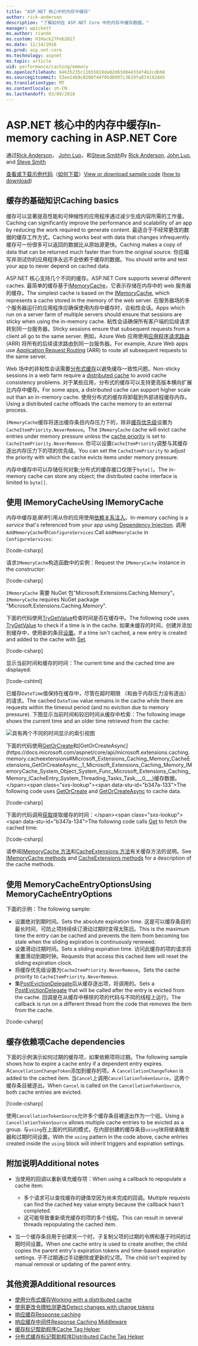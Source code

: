 ```yaml
---
title: "ASP.NET 核心中的内存中缓存"
author: rick-anderson
description: "了解如何在 ASP.NET Core 中的内存中缓存数据。"
manager: wpickett
ms.author: riande
ms.custom: H1Hack27Feb2017
ms.date: 12/14/2016
ms.prod: asp.net-core
ms.technology: aspnet
ms.topic: article
uid: performance/caching/memory
ms.openlocfilehash: 64635235c11b55818da02d63d044334f4b2cdb08
ms.sourcegitcommit: 53ee14b9c8200f44705d8997c3619fa874192d45
ms.translationtype: MT
ms.contentlocale: zh-CN
ms.lasthandoff: 03/08/2018
---
```

# <a name="in-memory-caching-in-aspnet-core"></a><span data-ttu-id="b347a-103">ASP.NET 核心中的内存中缓存</span><span class="sxs-lookup"><span data-stu-id="b347a-103">In-memory caching in ASP.NET Core</span></span>

<span data-ttu-id="b347a-104">通过[Rick Anderson](https://twitter.com/RickAndMSFT)， [John Luo](https://github.com/JunTaoLuo)，和[Steve Smith](https://ardalis.com/)</span><span class="sxs-lookup"><span data-stu-id="b347a-104">By [Rick Anderson](https://twitter.com/RickAndMSFT), [John Luo](https://github.com/JunTaoLuo), and [Steve Smith](https://ardalis.com/)</span></span>

<span data-ttu-id="b347a-105">[查看或下载示例代码](https://github.com/aspnet/Docs/tree/master/aspnetcore/performance/caching/memory/sample)（[如何下载](xref:tutorials/index#how-to-download-a-sample)）</span><span class="sxs-lookup"><span data-stu-id="b347a-105">[View or download sample code](https://github.com/aspnet/Docs/tree/master/aspnetcore/performance/caching/memory/sample) ([how to download](xref:tutorials/index#how-to-download-a-sample))</span></span>

## <a name="caching-basics"></a><span data-ttu-id="b347a-106">缓存的基础知识</span><span class="sxs-lookup"><span data-stu-id="b347a-106">Caching basics</span></span>

<span data-ttu-id="b347a-107">缓存可以显著提高性能和可伸缩性的应用程序通过减少生成内容所需的工作量。</span><span class="sxs-lookup"><span data-stu-id="b347a-107">Caching can significantly improve the performance and scalability of an app by reducing the work required to generate content.</span></span> <span data-ttu-id="b347a-108">最适合于不经常更改的数据的缓存工作方式。</span><span class="sxs-lookup"><span data-stu-id="b347a-108">Caching works best with data that changes infrequently.</span></span> <span data-ttu-id="b347a-109">缓存可一份很多可以返回的数据比从原始源更快。</span><span class="sxs-lookup"><span data-stu-id="b347a-109">Caching makes a copy of data that can be returned much faster than from the original source.</span></span> <span data-ttu-id="b347a-110">你应编写并测试你的应用程序永远不会依赖于缓存的数据。</span><span class="sxs-lookup"><span data-stu-id="b347a-110">You should write and test your app to never depend on cached data.</span></span>

<span data-ttu-id="b347a-111">ASP.NET 核心支持几个不同的缓存。</span><span class="sxs-lookup"><span data-stu-id="b347a-111">ASP.NET Core supports several different caches.</span></span> <span data-ttu-id="b347a-112">最简单的缓存基于[IMemoryCache](https://docs.microsoft.com/aspnet/core/api/microsoft.extensions.caching.memory.imemorycache)，它表示存储在内存中的 web 服务器的缓存。</span><span class="sxs-lookup"><span data-stu-id="b347a-112">The simplest cache is based on the [IMemoryCache](https://docs.microsoft.com/aspnet/core/api/microsoft.extensions.caching.memory.imemorycache), which represents a cache stored in the memory of the web server.</span></span> <span data-ttu-id="b347a-113">在服务器场的多个服务器运行的应用程序应确保使用内存中缓存时，会粘性会话。</span><span class="sxs-lookup"><span data-stu-id="b347a-113">Apps which run on a server farm of multiple servers should ensure that sessions are sticky when using the in-memory cache.</span></span> <span data-ttu-id="b347a-114">粘性会话确保所有客户端的后续请求转到同一台服务器。</span><span class="sxs-lookup"><span data-stu-id="b347a-114">Sticky sessions ensure that subsequent requests from a client all go to the same server.</span></span> <span data-ttu-id="b347a-115">例如，Azure Web 应用使用[应用程序请求路由](https://www.iis.net/learn/extensions/planning-for-arr)(ARR) 将所有的后续请求路由到同一台服务器。</span><span class="sxs-lookup"><span data-stu-id="b347a-115">For example, Azure Web apps use [Application Request Routing](https://www.iis.net/learn/extensions/planning-for-arr) (ARR) to route all subsequent requests to the same server.</span></span>

<span data-ttu-id="b347a-116">Web 场中的非粘性会话需要[分布式缓存](distributed.md)以避免缓存一致性问题。</span><span class="sxs-lookup"><span data-stu-id="b347a-116">Non-sticky sessions in a web farm require a [distributed cache](distributed.md) to avoid cache consistency problems.</span></span> <span data-ttu-id="b347a-117">对于某些应用，分布式的缓存可以支持更高版本横向扩展比内存中缓存。</span><span class="sxs-lookup"><span data-stu-id="b347a-117">For some apps, a distributed cache can support higher scale out than an in-memory cache.</span></span> <span data-ttu-id="b347a-118">使用分布式的缓存将卸载到外部进程缓存内存。</span><span class="sxs-lookup"><span data-stu-id="b347a-118">Using a distributed cache offloads the cache memory to an external process.</span></span> 

<span data-ttu-id="b347a-119">`IMemoryCache`缓存将逐出缓存条目内存压力下的，除非[缓存优先级](https://docs.microsoft.com/aspnet/core/api/microsoft.extensions.caching.memory.cacheitempriority)设置为`CacheItemPriority.NeverRemove`。</span><span class="sxs-lookup"><span data-stu-id="b347a-119">The `IMemoryCache` cache will evict cache entries under memory pressure unless the [cache priority](https://docs.microsoft.com/aspnet/core/api/microsoft.extensions.caching.memory.cacheitempriority) is set to `CacheItemPriority.NeverRemove`.</span></span> <span data-ttu-id="b347a-120">你可以设置`CacheItemPriority`调整与其缓存逐出内存压力下的项的优先级。</span><span class="sxs-lookup"><span data-stu-id="b347a-120">You can set the `CacheItemPriority` to adjust the priority with which the cache evicts items under memory pressure.</span></span>

<span data-ttu-id="b347a-121">内存中缓存中可以存储任何对象;分布式的缓存接口仅限于`byte[]`。</span><span class="sxs-lookup"><span data-stu-id="b347a-121">The in-memory cache can store any object; the distributed cache interface is limited to `byte[]`.</span></span>

## <a name="using-imemorycache"></a><span data-ttu-id="b347a-122">使用 IMemoryCache</span><span class="sxs-lookup"><span data-stu-id="b347a-122">Using IMemoryCache</span></span>

<span data-ttu-id="b347a-123">内存中缓存是*服务*引用从你的应用使用[依赖关系注入](../../fundamentals/dependency-injection.md)。</span><span class="sxs-lookup"><span data-stu-id="b347a-123">In-memory caching is a *service* that's referenced from your app using [Dependency Injection](../../fundamentals/dependency-injection.md).</span></span> <span data-ttu-id="b347a-124">调用`AddMemoryCache`中`ConfigureServices`:</span><span class="sxs-lookup"><span data-stu-id="b347a-124">Call `AddMemoryCache` in `ConfigureServices`:</span></span>

[!code-csharp[](memory/sample/WebCache/Startup.cs?highlight=8)] 

<span data-ttu-id="b347a-125">请求`IMemoryCache`构造函数中的实例：</span><span class="sxs-lookup"><span data-stu-id="b347a-125">Request the `IMemoryCache` instance in the constructor:</span></span>

[!code-csharp[](memory/sample/WebCache/Controllers/HomeController.cs?name=snippet_ctor&highlight=3,5-999)] 

<span data-ttu-id="b347a-126">`IMemoryCache` 需要 NuGet 包"Microsoft.Extensions.Caching.Memory"。</span><span class="sxs-lookup"><span data-stu-id="b347a-126">`IMemoryCache` requires NuGet package "Microsoft.Extensions.Caching.Memory".</span></span>

<span data-ttu-id="b347a-127">下面的代码使用[TryGetValue](/dotnet/api/microsoft.extensions.caching.memory.imemorycache.trygetvalue?view=aspnetcore-2.0#Microsoft_Extensions_Caching_Memory_IMemoryCache_TryGetValue_System_Object_System_Object__)检查时间是否在缓存中。</span><span class="sxs-lookup"><span data-stu-id="b347a-127">The following code uses [TryGetValue](/dotnet/api/microsoft.extensions.caching.memory.imemorycache.trygetvalue?view=aspnetcore-2.0#Microsoft_Extensions_Caching_Memory_IMemoryCache_TryGetValue_System_Object_System_Object__) to check if a time is in the cache.</span></span> <span data-ttu-id="b347a-128">如果未缓存的时间，创建并添加到缓存中，使用新的条目[设置](/dotnet/api/microsoft.extensions.caching.memory.cacheextensions.set?view=aspnetcore-2.0#Microsoft_Extensions_Caching_Memory_CacheExtensions_Set__1_Microsoft_Extensions_Caching_Memory_IMemoryCache_System_Object___0_Microsoft_Extensions_Caching_Memory_MemoryCacheEntryOptions_)。</span><span class="sxs-lookup"><span data-stu-id="b347a-128">If a time isn't cached, a new entry is created and added to the cache with [Set](/dotnet/api/microsoft.extensions.caching.memory.cacheextensions.set?view=aspnetcore-2.0#Microsoft_Extensions_Caching_Memory_CacheExtensions_Set__1_Microsoft_Extensions_Caching_Memory_IMemoryCache_System_Object___0_Microsoft_Extensions_Caching_Memory_MemoryCacheEntryOptions_).</span></span>

[!code-csharp[](memory/sample/WebCache/Controllers/HomeController.cs?name=snippet1)]

<span data-ttu-id="b347a-129">显示当前时间和缓存的时间：</span><span class="sxs-lookup"><span data-stu-id="b347a-129">The current time and the cached time are displayed:</span></span>

[!code-cshtml[](memory/sample/WebCache/Views/Home/Cache.cshtml)]

<span data-ttu-id="b347a-130">已缓存`DateTime`值保持在缓存中，尽管在超时期限 （和由于内存压力没有逐出） 的请求。</span><span class="sxs-lookup"><span data-stu-id="b347a-130">The cached `DateTime` value remains in the cache while there are requests within the timeout period (and no eviction due to memory pressure).</span></span> <span data-ttu-id="b347a-131">下图显示当前时间和较旧时间从缓存中检索：</span><span class="sxs-lookup"><span data-stu-id="b347a-131">The following image shows the current time and an older time retrieved from the cache:</span></span>

![具有两个不同的时间显示的索引视图](memory/_static/time.png)

<span data-ttu-id="b347a-133">下面的代码使用[GetOrCreate](https://docs.microsoft.com/aspnet/core/api/microsoft.extensions.caching.memory.cacheextensions#Microsoft_Extensions_Caching_Memory_CacheExtensions_GetOrCreate__1_Microsoft_Extensions_Caching_Memory_IMemoryCache_System_Object_System_Func_Microsoft_Extensions_Caching_Memory_ICacheEntry___0__)和[GetOrCreateAsync](https://docs.microsoft.com/aspnet/core/api/microsoft.extensions.caching.memory.cacheextensions#Microsoft_Extensions_Caching_Memory_CacheExtensions_GetOrCreateAsync__1_Microsoft_Extensions_Caching_Memory_IMemoryCache_System_Object_System_Func_Microsoft_Extensions_Caching_Memory_ICacheEntry_System_Threading_Tasks_Task___0___)缓存数据。</span><span class="sxs-lookup"><span data-stu-id="b347a-133">The following code uses [GetOrCreate](https://docs.microsoft.com/aspnet/core/api/microsoft.extensions.caching.memory.cacheextensions#Microsoft_Extensions_Caching_Memory_CacheExtensions_GetOrCreate__1_Microsoft_Extensions_Caching_Memory_IMemoryCache_System_Object_System_Func_Microsoft_Extensions_Caching_Memory_ICacheEntry___0__) and [GetOrCreateAsync](https://docs.microsoft.com/aspnet/core/api/microsoft.extensions.caching.memory.cacheextensions#Microsoft_Extensions_Caching_Memory_CacheExtensions_GetOrCreateAsync__1_Microsoft_Extensions_Caching_Memory_IMemoryCache_System_Object_System_Func_Microsoft_Extensions_Caching_Memory_ICacheEntry_System_Threading_Tasks_Task___0___) to cache data.</span></span> 

[!code-csharp[](memory/sample/WebCache/Controllers/HomeController.cs?name=snippet2&highlight=3-7,14-19)]

<span data-ttu-id="b347a-134">下面的代码调用[获取](https://docs.microsoft.com/aspnet/core/api/microsoft.extensions.caching.memory.cacheextensions#Microsoft_Extensions_Caching_Memory_CacheExtensions_Get__1_Microsoft_Extensions_Caching_Memory_IMemoryCache_System_Object_)提取缓存的时间：</span><span class="sxs-lookup"><span data-stu-id="b347a-134">The following code calls [Get](https://docs.microsoft.com/aspnet/core/api/microsoft.extensions.caching.memory.cacheextensions#Microsoft_Extensions_Caching_Memory_CacheExtensions_Get__1_Microsoft_Extensions_Caching_Memory_IMemoryCache_System_Object_) to fetch the cached time:</span></span>

[!code-csharp[](memory/sample/WebCache/Controllers/HomeController.cs?name=snippet_gct)]

<span data-ttu-id="b347a-135">请参阅[IMemoryCache 方法](https://docs.microsoft.com/aspnet/core/api/microsoft.extensions.caching.memory.imemorycache)和[CacheExtensions 方法](https://docs.microsoft.com/aspnet/core/api/microsoft.extensions.caching.memory.cacheextensions)有关缓存方法的说明。</span><span class="sxs-lookup"><span data-stu-id="b347a-135">See [IMemoryCache methods](https://docs.microsoft.com/aspnet/core/api/microsoft.extensions.caching.memory.imemorycache) and [CacheExtensions methods](https://docs.microsoft.com/aspnet/core/api/microsoft.extensions.caching.memory.cacheextensions) for a description of the cache methods.</span></span>

## <a name="using-memorycacheentryoptions"></a><span data-ttu-id="b347a-136">使用 MemoryCacheEntryOptions</span><span class="sxs-lookup"><span data-stu-id="b347a-136">Using MemoryCacheEntryOptions</span></span>

<span data-ttu-id="b347a-137">下面的示例：</span><span class="sxs-lookup"><span data-stu-id="b347a-137">The following sample:</span></span>

- <span data-ttu-id="b347a-138">设置绝对到期时间。</span><span class="sxs-lookup"><span data-stu-id="b347a-138">Sets the absolute expiration time.</span></span> <span data-ttu-id="b347a-139">这是可以缓存条目的最长时间，可防止项持续续订滑动过期时变得太陈旧。</span><span class="sxs-lookup"><span data-stu-id="b347a-139">This is the maximum time the entry can be cached and prevents the item from becoming too stale when the sliding expiration is continuously renewed.</span></span>
- <span data-ttu-id="b347a-140">设置滑动过期时间。</span><span class="sxs-lookup"><span data-stu-id="b347a-140">Sets a sliding expiration time.</span></span> <span data-ttu-id="b347a-141">访问此缓存的项的请求将重置滑动到期时钟。</span><span class="sxs-lookup"><span data-stu-id="b347a-141">Requests that access this cached item will reset the sliding expiration clock.</span></span>
- <span data-ttu-id="b347a-142">将缓存优先级设置为`CacheItemPriority.NeverRemove`。</span><span class="sxs-lookup"><span data-stu-id="b347a-142">Sets the cache priority to `CacheItemPriority.NeverRemove`.</span></span> 
- <span data-ttu-id="b347a-143">集[PostEvictionDelegate](https://docs.microsoft.com/aspnet/core/api/microsoft.extensions.caching.memory.postevictiondelegate)后从缓存逐出项，将调用的。</span><span class="sxs-lookup"><span data-stu-id="b347a-143">Sets a [PostEvictionDelegate](https://docs.microsoft.com/aspnet/core/api/microsoft.extensions.caching.memory.postevictiondelegate) that will be called after the entry is evicted from the cache.</span></span> <span data-ttu-id="b347a-144">回调是在从缓存中移除的项的代码与不同的线程上运行。</span><span class="sxs-lookup"><span data-stu-id="b347a-144">The callback is run on a different thread from the code that removes the item from the cache.</span></span>

[!code-csharp[](memory/sample/WebCache/Controllers/HomeController.cs?name=snippet_et&highlight=14-20)]

## <a name="cache-dependencies"></a><span data-ttu-id="b347a-145">缓存依赖项</span><span class="sxs-lookup"><span data-stu-id="b347a-145">Cache dependencies</span></span>

<span data-ttu-id="b347a-146">下面的示例演示如何过期的缓存项，如果依赖项将过期。</span><span class="sxs-lookup"><span data-stu-id="b347a-146">The following sample shows how to expire a cache entry if a dependent entry expires.</span></span> <span data-ttu-id="b347a-147">A`CancellationChangeToken`添加到缓存的项。</span><span class="sxs-lookup"><span data-stu-id="b347a-147">A `CancellationChangeToken` is added to the cached item.</span></span> <span data-ttu-id="b347a-148">当`Cancel`上调用`CancellationTokenSource`，这两个缓存条目被逐出。</span><span class="sxs-lookup"><span data-stu-id="b347a-148">When `Cancel` is called on the `CancellationTokenSource`, both cache entries are evicted.</span></span> 

[!code-csharp[](memory/sample/WebCache/Controllers/HomeController.cs?name=snippet_ed)]

<span data-ttu-id="b347a-149">使用`CancellationTokenSource`允许多个缓存条目被逐出作为一个组。</span><span class="sxs-lookup"><span data-stu-id="b347a-149">Using a `CancellationTokenSource` allows multiple cache entries to be evicted as a group.</span></span> <span data-ttu-id="b347a-150">与`using`在上面的代码的模式，在内部创建的缓存条目`using`块将继承触发器和过期时间设置。</span><span class="sxs-lookup"><span data-stu-id="b347a-150">With the `using` pattern in the code above, cache entries created inside the `using` block will inherit triggers and expiration settings.</span></span>

## <a name="additional-notes"></a><span data-ttu-id="b347a-151">附加说明</span><span class="sxs-lookup"><span data-stu-id="b347a-151">Additional notes</span></span>

- <span data-ttu-id="b347a-152">当使用的回调以重新填充缓存项：</span><span class="sxs-lookup"><span data-stu-id="b347a-152">When using a callback to repopulate a cache item:</span></span>

  - <span data-ttu-id="b347a-153">多个请求可以查找缓存的键值空因为尚未完成的回调。</span><span class="sxs-lookup"><span data-stu-id="b347a-153">Multiple requests can find the cached key value empty because the callback hasn't completed.</span></span> 
  - <span data-ttu-id="b347a-154">这可能导致重新填充缓存的项的多个线程。</span><span class="sxs-lookup"><span data-stu-id="b347a-154">This can result in several threads repopulating the cached item.</span></span>

- <span data-ttu-id="b347a-155">当一个缓存条目用于创建另一个时，子复制父项的过期的令牌和基于时间的过期时间设置。</span><span class="sxs-lookup"><span data-stu-id="b347a-155">When one cache entry is used to create another, the child copies the parent entry's expiration tokens and time-based expiration settings.</span></span> <span data-ttu-id="b347a-156">子不过期通过手动删除或更新的父项。</span><span class="sxs-lookup"><span data-stu-id="b347a-156">The child isn't expired by manual removal or updating of the parent entry.</span></span>

## <a name="additional-resources"></a><span data-ttu-id="b347a-157">其他资源</span><span class="sxs-lookup"><span data-stu-id="b347a-157">Additional resources</span></span>

* [<span data-ttu-id="b347a-158">使用分布式缓存</span><span class="sxs-lookup"><span data-stu-id="b347a-158">Working with a distributed cache</span></span>](xref:performance/caching/distributed)
* [<span data-ttu-id="b347a-159">使用更改令牌检测更改</span><span class="sxs-lookup"><span data-stu-id="b347a-159">Detect changes with change tokens</span></span>](xref:fundamentals/primitives/change-tokens)
* [<span data-ttu-id="b347a-160">响应缓存</span><span class="sxs-lookup"><span data-stu-id="b347a-160">Response caching</span></span>](xref:performance/caching/response)
* [<span data-ttu-id="b347a-161">响应缓存中间件</span><span class="sxs-lookup"><span data-stu-id="b347a-161">Response Caching Middleware</span></span>](xref:performance/caching/middleware)
* [<span data-ttu-id="b347a-162">缓存标记帮助程序</span><span class="sxs-lookup"><span data-stu-id="b347a-162">Cache Tag Helper</span></span>](xref:mvc/views/tag-helpers/builtin-th/cache-tag-helper)
* [<span data-ttu-id="b347a-163">分布式缓存标记帮助程序</span><span class="sxs-lookup"><span data-stu-id="b347a-163">Distributed Cache Tag Helper</span></span>](xref:mvc/views/tag-helpers/builtin-th/distributed-cache-tag-helper)
